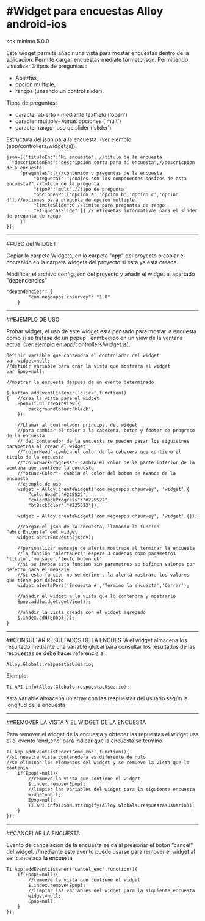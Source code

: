 #Widget para encuestas Alloy android-ios
=======================================
 sdk minimo 5.0.0

Este widget permite añadir una vista para mostar encuestas dentro de la aplicacion.
Permite cargar encuestas mediate formato json.
Permitiendo visualizar 3 tipos de preguntas :
* Abiertas, 
* opcion multiple,
* rangos (unsando un control slider).

Tipos de preguntas:
* caracter abierto - mediante textfield ('open')
* caracter multiple- varias opciones ('mult')
* caracter rango- uso de slider ('slider')

Estructura del json para la encuesta:
(ver ejemplo (app/controllers/widget.js)).
```
json=[{"tituloEnc":"Mi encuesta", //titulo de la encuesta
  "descripcionEnc":"descripcion corta para mi encuesta",//descricpion dela encuesta
     "preguntas":[{//contenido o preguntas de la encuesta
          "preguntaT":"¿cuales son los componentes basicos de esta encuesta?",//tutulo de la pregunta
          "tipoP":"mult",//tipo de pregunta
          "opcionesP":['opcion a','opcion b','opcion c','opcion d'],//opciones para pregunta de opcion multiple
          "limiteSlide":0,//limite para preguntas de rango
          "etiquetasSlide":[] // etiquetas informativas para el slider de pregunta de rango
	 }]
}];
```
____________________________________________________________________________
##USO del WIDGET

Copiar la carpeta Widgets, en la carpeta "app" del proyecto o copiar el contenido 
en la carpeta widgets del proyecto si esta ya esta creada.

Modificar el archivo config.json del proyecto y añadir el widget al apartado "dependencies"
```
"dependencies": {
		"com.negoapps.chsurvey": "1.0"
	}
```
______________________________________________________________________________	
##EJEMPLO DE USO

Probar widget, el uso de este widget esta pensado para mostar la encuesta como si se tratase
de un popup , enmbedido en un view de la ventana actual
(ver ejemplo en app/controllers/widget.js).

```
Definir variable que contendra el controlador del widget 
var widget=null;
//definir variable para crar la vista que mostrara el widget
var Epop=null;

//mostrar la encuesta despues de un evento determinado

$.button.addEventListener('click',function()
{	//crea la vista para el widget
	Epop=Ti.UI.createView({
		backgroundColor:'black',
	});
	
	//Llamar al controlador principal del widget
	//para cambiar el color a la cabecera, boton y footer de progreso de la encuesta
	// del contenedor de la encuesta se pueden pasar los siguietnes parametros al crear el widget
	//"colorHead"-cambia el color de la cabecera que contiene el titulo de la encuesta
	//"colorBackProgress"- cambia el color de la parte inferior de la ventana que contiene la encuesta
	//"btBackColor"- cambia el color del boton de avance de la encuesta
	//ejemplo de uso
	widget = Alloy.createWidget('com.negoapps.chsurvey', 'widget’,{
		“colorHead":"#225522",
		"colorBackProgress":"#225522",
		"btBackColor":"#225522"}); 
	
	widget = Alloy.createWidget('com.negoapps.chsurvey', 'widget',{});
	
	//cargar el json de la encuesta, llamando la funcion "abrirEncuesta" del widget
	widget.abrirEncuesta(jsonV);
	
	//personalizar mensaje de alerta mostrado al terminar la encuesta
	//la función "alertaPers" espera 3 cadenas como parametros 'titulo','mensaje','texto boton ok'
	//si se invoca esta funcion sin parametros se definen valores por defecto para el mensaje
	//si esta función no se define , la alerta mostrara los valores que tiene por defecto
	widget.alertaPers('Encuesta #','Termino la encuesta','Cerrar');
	
	//añadir el widget a la vista que lo contendra y mostrarlo
	Epop.add(widget.getView());
	
	//añadir la vista creada con el widget agregado
	$.index.add(Epop);});
}
```
_____________________________________________________________________________
##CONSULTAR RESULTADOS DE LA ENCUESTA
el widget almacena los resultado mediante una variable global 
para consultar los resultados de las respuestas se debe hacer referencia a:
```
Alloy.Globals.respuestasUsuario;
```
Ejemplo:
```
Ti.API.info(Alloy.Globals.respuestasUsuario);
```
esta variable almacena un array con las respuestas del usuario según la longitud de la encuesta

______________________________________________________________________________

##REMOVER LA VISTA Y EL WIDGET DE LA ENCUESTA

Para remover el widget de la encuesta y obtener las repuestas
el widget usa el el evento 'end_enc' para indicar que la encuesta se termino

```
Ti.App.addEventListener('end_enc',function(){
//si nuestra vista contenedora es diferente de nulo 
//se eliminan los elementos del widget y se remueve la vista que lo contenía
	if(Epop!=null){
		//remueve la vista que contiene el widget
		$.index.remove(Epop);
		//limpier las variables del widget para la siguiente encuesta
		widget=null;
		Epop=null;
		Ti.API.info(JSON.stringify(Alloy.Globals.respuestasUsuario));
	}
});
```
________________________________________________________________________________
##CANCELAR LA ENCUESTA

Evento de cancelación de la encuesta se da al presionar el boton “cancel” del widget.
//mediante este evento puede usarse para remover el widget al ser cancelada la encuesta
```
Ti.App.addEventListener('cancel_enc',function(){
	if(Epop!=null){
		//remueve la vista que contiene el widget
		$.index.remove(Epop);
		//limpiar las variables del widget para la siguiente encuesta
		widget=null;
		Epop=null;
	}
});
```